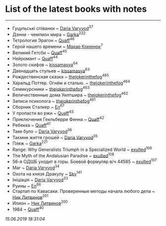 # List of the latest books with notes
---

* Гуцульські співанки ~ [Daria Varyvod](users/829/829893410524253-facebook)<sup>37</sup>
* Дэнни -  чемпион мира ~ [Garka](users/115/115753719718250012620-google)<sup>222</sup>
* Тетрология Эрагон ~ [Quaff](users/122/12267158-vkontakte)<sup>46</sup>
* Герой нашего времени ~ [Макар Коренюк](users/126/126368737-vkontakte)<sup>7</sup>
* Великий Гетсби ~ [Quaff](users/122/12267158-vkontakte)<sup>45</sup>
* Нейромант ~ [Quaff](users/122/12267158-vkontakte)<sup>44</sup>
* Золото скифов ~ [kissamasya](users/684/68439978-vkontakte)<sup>64</sup>
* Двенадцать стульев ~ [kissamasya](users/684/68439978-vkontakte)<sup>63</sup>
* Рождественская сказка ~ [thejokerinthefog](users/317/317244423-vkontakte)<sup>465</sup>
* Харальд Поттер. Огнём и сталью. ~ [thejokerinthefog](users/317/317244423-vkontakte)<sup>464</sup>
* Семикурсники ~ [thejokerinthefog](users/317/317244423-vkontakte)<sup>463</sup>
* Величественные дома Уилтшира ~ [thejokerinthefog](users/317/317244423-vkontakte)<sup>462</sup>
* Записи психолога ~ [thejokerinthefog](users/317/317244423-vkontakte)<sup>461</sup>
* Сборник Сталкер ~ [En](users/333/333646551-vkontakte)<sup>67</sup>
* У пропасти во ржи ~ [Quaff](users/122/12267158-vkontakte)<sup>43</sup>
* Приключения Гекльберри Финна ~ [Quaff](users/122/12267158-vkontakte)<sup>42</sup>
* Ребекка ~ [Quaff](users/122/12267158-vkontakte)<sup>41</sup>
* Таке було ~ [Daria Varyvod](users/829/829893410524253-facebook)<sup>36</sup>
* Таємне життя грошей ~ [Daria Varyvod](users/829/829893410524253-facebook)<sup>35</sup>
* Пляж ~ [Garka](users/115/115753719718250012620-google)<sup>221</sup>
* Range: Why Generalists Triumph in a Specialized World ~ [exulted](users/100/100599204551896265722-google)<sup>109</sup>
* The Myth of the Andalusian Paradise ~ [exulted](users/100/100599204551896265722-google)<sup>108</sup>
* 56-я ОДШБ уходит в горы. Боевой формуляр в/ч 44585 ~ [exulted](users/100/100599204551896265722-google)<sup>107</sup>
* Маг ~ [Daria Varyvod](users/829/829893410524253-facebook)<sup>34</sup>
* Охота на князя Дракулу ~ [Sky](users/118/118049897850017649660-google)<sup>141</sup>
* Ініціація ~ [Daria Varyvod](users/829/829893410524253-facebook)<sup>33</sup>
* Руины ~ [En](users/333/333646551-vkontakte)<sup>66</sup>
* Стартап по Кавасаки. Проверенные методы начала любого дела ~ [Ник Литвинов](users/241/241974816-vkontakte)<sup>201</sup>
* Илион ~ [Ник Литвинов](users/241/241974816-vkontakte)<sup>200</sup>
* 1984 ~ [Quaff](users/122/12267158-vkontakte)<sup>40</sup>


_15.06.2019 18:31:04_
